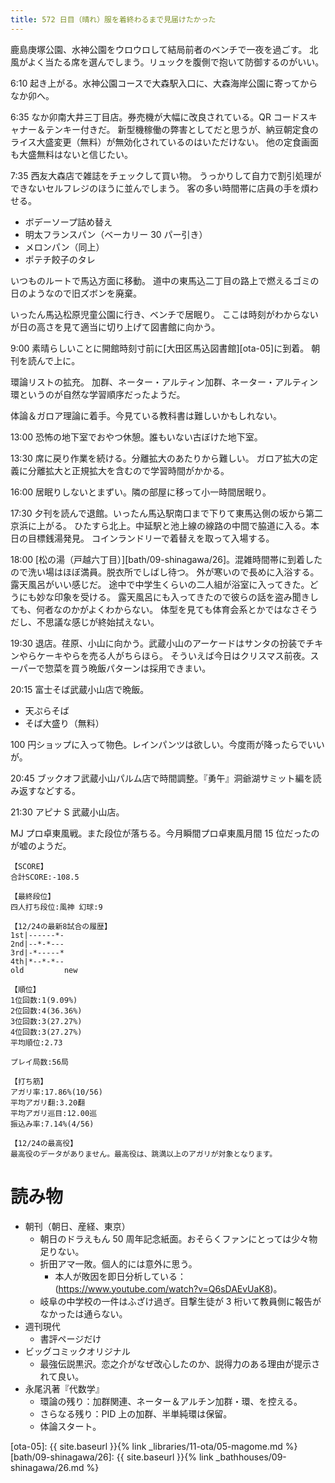 ```yaml
---
title: 572 日目（晴れ）服を着終わるまで見届けたかった
---
```


鹿島庚塚公園、水神公園をウロウロして結局前者のベンチで一夜を過ごす。
北風がよく当たる席を選んでしまう。リュックを腹側で抱いて防御するのがいい。

6:10 起き上がる。水神公園コースで大森駅入口に、大森海岸公園に寄ってからなか卯へ。

6:35 なか卯南大井三丁目店。券売機が大幅に改良されている。QR コードスキャナー＆テンキー付きだ。
新型機稼働の弊害としてだと思うが、納豆朝定食のライス大盛変更（無料）が無効化されているのはいただけない。
他の定食画面も大盛無料はないと信じたい。

7:35 西友大森店で雑誌をチェックして買い物。
うっかりして自力で割引処理ができないセルフレジのほうに並んでしまう。
客の多い時間帯に店員の手を煩わせる。
* ボデーソープ詰め替え
* 明太フランスパン（ベーカリー 30 パー引き）
* メロンパン（同上）
* ポテチ餃子のタレ

いつものルートで馬込方面に移動。
道中の東馬込二丁目の路上で燃えるゴミの日のようなので旧ズボンを廃棄。

いったん馬込松原児童公園に行き、ベンチで居眠り。
ここは時刻がわからないが日の高さを見て適当に切り上げて図書館に向かう。

9:00 素晴らしいことに開館時刻寸前に[大田区馬込図書館][ota-05]に到着。
朝刊を読んで上に。

環論リストの拡充。
加群、ネーター・アルティン加群、ネーター・アルティン環というのが自然な学習順序だったようだ。

体論＆ガロア理論に着手。今見ている教科書は難しいかもしれない。

13:00 恐怖の地下室でおやつ休憩。誰もいない古ぼけた地下室。

13:30 席に戻り作業を続ける。分離拡大のあたりから難しい。
ガロア拡大の定義に分離拡大と正規拡大を含むので学習時間がかかる。

16:00 居眠りしないとまずい。隣の部屋に移って小一時間居眠り。

17:30 夕刊を読んで退館。いったん馬込駅南口まで下りて東馬込側の坂から第二京浜に上がる。
ひたすら北上。中延駅と池上線の線路の中間で脇道に入る。本日の目標銭湯発見。
コインランドリーで着替えを取って入場する。

18:00 [松の湯（戸越六丁目）][bath/09-shinagawa/26]。混雑時間帯に到着したので洗い場はほぼ満員。脱衣所でしばし待つ。
外が寒いので長めに入浴する。露天風呂がいい感じだ。
途中で中学生くらいの二人組が浴室に入ってきた。どうにも妙な印象を受ける。
露天風呂にも入ってきたので彼らの話を盗み聞きしても、何者なのかがよくわからない。
体型を見ても体育会系とかではなさそうだし、不思議な感じが終始拭えない。

19:30 退店。荏原、小山に向かう。武蔵小山のアーケードはサンタの扮装でチキンやらケーキやらを売る人がちらほら。
そういえば今日はクリスマス前夜。スーパーで惣菜を買う晩飯パターンは採用できまい。

20:15 富士そば武蔵小山店で晩飯。
* 天ぷらそば
* そば大盛り（無料）

100 円ショップに入って物色。レインパンツは欲しい。今度雨が降ったらでいいが。

20:45 ブックオフ武蔵小山パルム店で時間調整。『勇午』洞爺湖サミット編を読み返すなどする。

21:30 アピナ S 武蔵小山店。

MJ プロ卓東風戦。また段位が落ちる。今月瞬間プロ卓東風月間 15 位だったのが嘘のようだ。

```text
【SCORE】
合計SCORE:-108.5

【最終段位】
四人打ち段位:風神 幻球:9

【12/24の最新8試合の履歴】
1st|------*-
2nd|--*-*---
3rd|-*-----*
4th|*--*-*--
old         new

【順位】
1位回数:1(9.09%)
2位回数:4(36.36%)
3位回数:3(27.27%)
4位回数:3(27.27%)
平均順位:2.73

プレイ局数:56局

【打ち筋】
アガリ率:17.86%(10/56)
平均アガリ翻:3.20翻
平均アガリ巡目:12.00巡
振込み率:7.14%(4/56)

【12/24の最高役】
最高役のデータがありません。最高役は、跳満以上のアガリが対象となります。
```

# 読み物

* 朝刊（朝日、産経、東京）
  * 朝日のドラえもん 50 周年記念紙面。おそらくファンにとっては少々物足りない。
  * 折田アマ一敗。個人的には意外に思う。
    * 本人が敗因を即日分析している：(https://www.youtube.com/watch?v=Q6sDAEvUaK8)。
  * 岐阜の中学校の一件はふざけ過ぎ。目撃生徒が 3 桁いて教員側に報告がなかったは通らない。
* 週刊現代
  * 書評ページだけ
* ビッグコミックオリジナル
  * 最強伝説黒沢。恋之介がなぜ改心したのか、説得力のある理由が提示されて良い。
* 永尾汎著『代数学』
  * 環論の残り：加群関連、ネーター＆アルチン加群・環、を控える。
  * さらなる残り：PID 上の加群、半単純環は保留。
  * 体論スタート。

[ota-05]: {{ site.baseurl }}{% link _libraries/11-ota/05-magome.md %}
[bath/09-shinagawa/26]: {{ site.baseurl }}{% link _bathhouses/09-shinagawa/26.md %}
